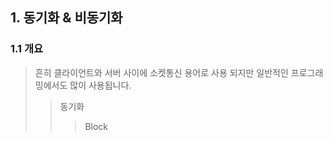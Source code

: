 ## 1. 동기화 & 비동기화
### 1.1 개요
> 흔히 클라이언트와 서버 사이에 소켓통신 용어로 사용 되지만 일반적인 프로그래밍에서도 많이 사용됩니다.
>> 동기화
>>> Block
